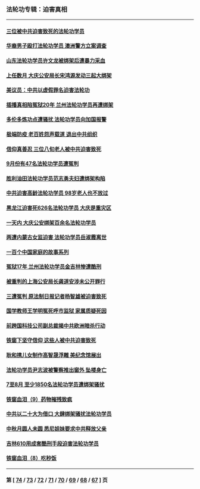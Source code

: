 ### 法轮功专辑：迫害真相
---
#### [三位被中共迫害致死的法轮功学员](../../pages/nf4379/n13843974.md?10160430) 
#### [华裔男子殴打法轮功学员 澳洲警方立案调查](../../pages/nf4379/n13843606.md?10160430) 
#### [山东法轮功学员许文龙被绑架后遭暴力采血](../../pages/nf4379/n13842524.md?10160430) 
#### [上任数月 大庆公安局长宋鸿源发动三起大绑架](../../pages/nf4379/n13841775.md?10160430) 
#### [美议员：中共以虚假罪名迫害法轮功](../../pages/nf4379/n13841083.md?10160430) 
#### [插播真相陷冤狱20年 兰州法轮功学员再遭绑架](../../pages/nf4379/n13840946.md?10160430) 
#### [多伦多炼功点遭骚扰 法轮功学员向加国报警](../../pages/nf4379/n13840401.md?10160430) 
#### [极端防疫 老百姓怨声载道 退出中共组织](../../pages/nf4379/n13840058.md?10160430) 
#### [信仰真善忍 三位八旬老人被中共迫害致死](../../pages/nf4379/n13838655.md?10160430) 
#### [9月份有47名法轮功学员遭冤判](../../pages/nf4379/n13839495.md?10160430) 
#### [胜利油田法轮功学员范志勇夫妇遭绑架构陷](../../pages/nf4379/n13838044.md?10160430) 
#### [中共迫害高龄法轮功学员 98岁老人也不放过](../../pages/nf4379/n13836765.md?10160430) 
#### [黑龙江迫害死626名法轮功学员 大庆是重灾区](../../pages/nf4379/n13836247.md?10160430) 
#### [一天内 大庆公安绑架百余名法轮功学员](../../pages/nf4379/n13835359.md?10160430) 
#### [两遭内蒙古女监迫害 法轮功学员岳淑霞离世](../../pages/nf4379/n13834576.md?10160430) 
#### [一百个中国家庭的故事系列](../../pages/nf4379/n13833308.md?10160430) 
#### [冤狱17年 兰州法轮功学员金吉林惨遭酷刑](../../pages/nf4379/n13832422.md?10160430) 
#### [被重判的上海公安局长龚道安涉未公开罪行](../../pages/nf4379/n13831922.md?10160430) 
#### [三遭冤判 原法制日报记者杨智雄被迫害致死](../../pages/nf4379/n13830419.md?10160430) 
#### [国学教师王学明冤死呼市监狱 家属质疑死因](../../pages/nf4379/n13831866.md?10160430) 
#### [前跨国科技公司副总裁揭中共欧洲暗杀行动](../../pages/nf4379/n13827561.md?10160430) 
#### [铁窗下坚守信仰 这些人被中共迫害致死](../../pages/nf4379/n13828898.md?10160430) 
#### [耿和携儿女制作高智晟浮雕 美纪念馆展出](../../pages/nf4379/n13829624.md?10160430) 
#### [法轮功学员尹志波被警察推出窗外 坠楼身亡](../../pages/nf4379/n13828273.md?10160430) 
#### [7至8月 至少1850名法轮功学员遭绑架骚扰](../../pages/nf4379/n13824925.md?10160430) 
#### [铁窗血泪（9）药物摧残致疯](../../pages/nf4379/n13819243.md?10160430) 
#### [中共以二十大为借口 大肆绑架骚扰法轮功学员](../../pages/nf4379/n13819570.md?10160430) 
#### [中秋月圆人未圆 悉尼姐妹要求中共释放父亲](../../pages/nf4379/n13819642.md?10160430) 
#### [吉林610用成套酷刑手段迫害法轮功学员](../../pages/nf4379/n13814775.md?10160430) 
#### [铁窗血泪（8）吃秒饭](../../pages/nf4379/n13813761.md?10160430) 

---
#### 第 [ [74](./74.md?10160430) / [73](./73.md?10160430) / [72](./72.md?10160430) / [71](./71.md?10160430) / [70](./70.md?10160430) / [69](./69.md?10160430) / [68](./68.md?10160430) / [67](./67.md?10160430) ] 页
